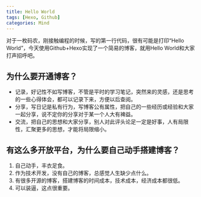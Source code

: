 ```yaml
---
title: Hello World
tags: [Hexo, Github]
categories: Mind
---
```

对于一枚码农，刚接触编程的时候，写的第一行代码，很有可能是打印“Hello World”，今天使用Github+Hexo实现了一个简易的博客，就用Hello World和大家打声招呼吧。

## 为什么要开通博客？
* 记录，好记性不如写博客，不管是平时的学习笔记，突然来的灵感，还是思考的一些心得体会，都可以记录下来，方便以后查阅。
* 分享，写日记是私有行为，写博客公有属性，把自己的一些经历或经验和大家一起分享，说不定你的分享对于某一个人大有裨益。
* 交流，把自己的思想和大家分享，别人对此评头论足一定是好事，人有局限性，汇聚更多的思想，才能将局限缩小。

## 有这么多开放平台，为什么要自己动手搭建博客？
1. 自己动手，丰衣足食。
2. 作为技术开发，没有自己的博客，总感觉人生缺少点什么。
3. 有很多开源的博客，搭建博客的时间成本，技术成本，经济成本都很低。
4. 可以装逼，这点很重要。
